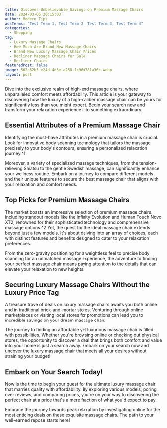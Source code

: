 ```yaml
---
title: Discover Unbelievable Savings on Premium Massage Chairs
date: 2024-03-05 20:15:03
author: Modern Tips
adsTerms: "Test Term 1, Test Term 2, Test Term 3, Test Term 4"
categories:
  - Shopping
tag:
  - Luxury Massage Chairs
  - How Much Are Brand New Massage Chairs
  - Brand New Luxury Massage Chair Prices
  - Recliner Massage Chairs for Sale
  - Recliner Chairs
featuredPost: false
image: 562c62b3-e24d-4d3e-a258-1c960781a36c.webp
layout: post
---
```


Dive into the exclusive realm of high-end massage chairs, where unparalleled comfort meets affordability. This article is your gateway to discovering how the luxury of a high-caliber massage chair can be yours for significantly less than you might expect. Begin your search now and transform your relaxation experience into something extraordinary.

## Essential Attributes of a Premium Massage Chair

Identifying the must-have attributes in a premium massage chair is crucial. Look for innovative body scanning technology that tailors the massage precisely to your body's contours, ensuring a personalized relaxation journey.^1

Moreover, a variety of specialized massage techniques, from the tension-relieving Shiatsu to the gentle Swedish massage, can significantly enhance your wellness routine. Embark on a journey to compare different models and their unique features to secure the best massage chair that aligns with your relaxation and comfort needs.

## Top Picks for Premium Massage Chairs

The market boasts an impressive selection of premium massage chairs, including standout models like the Infinity Evolution and Human Touch Novo XT2, renowned for their sophisticated technology and comprehensive massage options.^2 Yet, the quest for the ideal massage chair extends beyond just a few models. It's about delving into an array of choices, each with distinct features and benefits designed to cater to your relaxation preferences.

From the zero-gravity positioning for a weightless feel to precise body scanning for an unmatched massage experience, the adventure to finding your perfect massage chair means paying attention to the details that can elevate your relaxation to new heights.

## Securing Luxury Massage Chairs Without the Luxury Price Tag

A treasure trove of deals on luxury massage chairs awaits you both online and in traditional brick-and-mortar stores. Venturing through online marketplaces or visiting local stores for promotions can lead you to incredible savings on your dream massage chair.

The journey to finding an affordable yet luxurious massage chair is filled with possibilities. Whether you're browsing online or checking out physical stores, the opportunity to discover a deal that brings both comfort and value into your home is just a search away. Embark on your search now and uncover the luxury massage chair that meets all your desires without straining your budget!

## Embark on Your Search Today!

Now is the time to begin your quest for the ultimate luxury massage chair that marries quality with affordability. By exploring various models, poring over reviews, and comparing prices, you're on your way to discovering the perfect chair at a price that's a mere fraction of what you'd expect to pay.

Embrace the journey towards peak relaxation by investigating online for the most enticing deals on these exquisite massage chairs. The path to your well-earned repose starts here!
